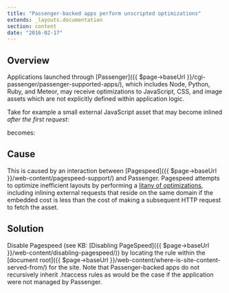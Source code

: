 ```yaml
---
title: "Passenger-backed apps perform unscripted optimizations"
extends: _layouts.documentation
section: content
date: "2016-02-17"
---
```


## Overview

Applications launched through [Passenger]({{ $page->baseUrl }}/cgi-passenger/passenger-supported-apps/), which includes Node, Python, Ruby, and Meteor, may receive optimizations to JavaScript, CSS, and image assets which are not explicitly defined within application logic.

Take for example a small external JavaScript asset that may become inlined _after the first request_:

<head>
<script src="//test.js""></script>
<!-- rest of head -->

becomes:

<head>
<script>//<!\[CDATA\[
console.log("Hello 212a.");
//\]\]>
</script>
 <!-- rest of head -->

## Cause

This is caused by an interaction between [Pagespeed]({{ $page->baseUrl }}/web-content/pagespeed-support/) and Passenger. Pagespeed attempts to optimize inefficient layouts by performing a [litany of optimizations](https://developers.google.com/speed/pagespeed/module/config_filters), including inlining external requests that reside on the same domain if the embedded cost is less than the cost of making a subsequent HTTP request to fetch the asset.

## Solution

Disable Pagespeed (see KB: [Disabling PageSpeed]({{ $page->baseUrl }}/web-content/disabling-pagespeed/)) by locating the rule within the [document root]({{ $page->baseUrl }}/web-content/where-is-site-content-served-from/) for the site. Note that Passenger-backed apps do not recursively inherit .htaccess rules as would be the case if the application were not managed by Passenger.
